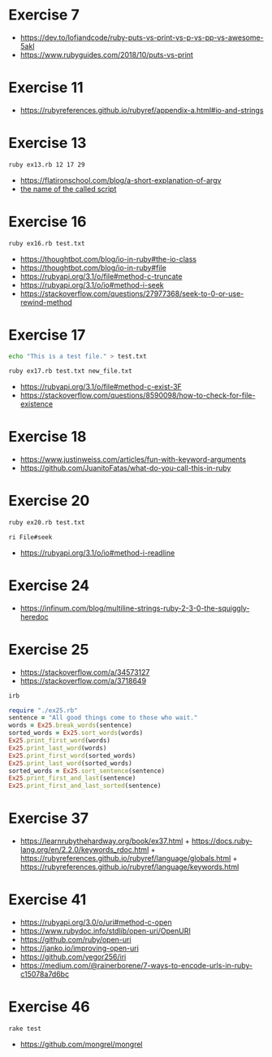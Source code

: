 # Exercise 7

- https://dev.to/lofiandcode/ruby-puts-vs-print-vs-p-vs-pp-vs-awesome-5akl
- https://www.rubyguides.com/2018/10/puts-vs-print

# Exercise 11

- https://rubyreferences.github.io/rubyref/appendix-a.html#io-and-strings

# Exercise 13

```bash
ruby ex13.rb 12 17 29
```

- https://flatironschool.com/blog/a-short-explanation-of-argv
- [the name of the called script](https://stackoverflow.com/a/4835877/18235104)

# Exercise 16

```bash
ruby ex16.rb test.txt
```

- https://thoughtbot.com/blog/io-in-ruby#the-io-class
- https://thoughtbot.com/blog/io-in-ruby#file
- https://rubyapi.org/3.1/o/file#method-c-truncate
- https://rubyapi.org/3.1/o/io#method-i-seek
- https://stackoverflow.com/questions/27977368/seek-to-0-or-use-rewind-method

# Exercise 17

```bash
echo "This is a test file." > test.txt
```

```bash
ruby ex17.rb test.txt new_file.txt
```

- https://rubyapi.org/3.1/o/file#method-c-exist-3F
- https://stackoverflow.com/questions/8590098/how-to-check-for-file-existence

# Exercise 18

- https://www.justinweiss.com/articles/fun-with-keyword-arguments
- https://github.com/JuanitoFatas/what-do-you-call-this-in-ruby

# Exercise 20

```bash
ruby ex20.rb test.txt
```

```bash
ri File#seek
```

- https://rubyapi.org/3.1/o/io#method-i-readline

# Exercise 24

- https://infinum.com/blog/multiline-strings-ruby-2-3-0-the-squiggly-heredoc

# Exercise 25

- https://stackoverflow.com/a/34573127
- https://stackoverflow.com/a/3718649

```bash
irb
```

```ruby
require "./ex25.rb"
sentence = "All good things come to those who wait."
words = Ex25.break_words(sentence)
sorted_words = Ex25.sort_words(words)
Ex25.print_first_word(words)
Ex25.print_last_word(words)
Ex25.print_first_word(sorted_words)
Ex25.print_last_word(sorted_words)
sorted_words = Ex25.sort_sentence(sentence)
Ex25.print_first_and_last(sentence)
Ex25.print_first_and_last_sorted(sentence)
```

# Exercise 37

- https://learnrubythehardway.org/book/ex37.html + https://docs.ruby-lang.org/en/2.2.0/keywords_rdoc.html + https://rubyreferences.github.io/rubyref/language/globals.html + https://rubyreferences.github.io/rubyref/language/keywords.html

# Exercise 41

- https://rubyapi.org/3.0/o/uri#method-c-open
- https://www.rubydoc.info/stdlib/open-uri/OpenURI
- https://github.com/ruby/open-uri
- https://janko.io/improving-open-uri
- https://github.com/yegor256/iri
- https://medium.com/@rainerborene/7-ways-to-encode-urls-in-ruby-c15078a7d6bc

# Exercise 46

```bash
rake test
```

- https://github.com/mongrel/mongrel
